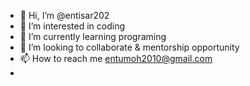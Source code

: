 - 👋 Hi, I’m @entisar202
- 👀 I’m interested in coding
- 🌱 I’m currently learning programing
- 💞️ I’m looking to collaborate & mentorship opportunity
- 📫 How to reach me entumoh2010@gmail.com
- 

<!---
entisar202/entisar202 is a ✨ special ✨ repository because its `README.md` (this file) appears on your GitHub profile.
You can click the Preview link to take a look at your changes.
--->
